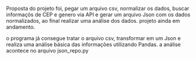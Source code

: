 Proposta do projeto foi, pegar um arquivo csv, normalizar os dados, buscar informaçõs de CEP e genero via API e gerar um arquivo Json com os dados normalizados, ao final realizar uma análise dos dados. projeto ainda em andamento.

o programa já consegue tratar o arquivo csv, transformar em um Json e realiza uma análise básica das informações utilizando Pandas. 
a análise acontece no arquivo json_repo.py
